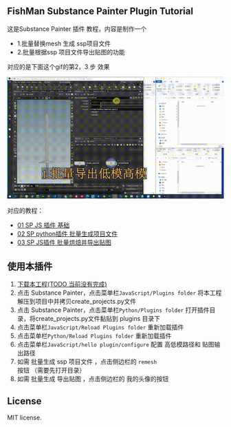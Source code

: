 ## FishMan Substance Painter Plugin Tutorial

这是Substance Painter 插件 教程，内容是制作一个
- 1.批量替换mesh 生成 ssp项目文件
- 2.批量根据ssp 项目文件导出贴图的功能

对应的是下面这个gif的第2，3 步 效果

![](https://github.com/JiepengTan/JiepengTan.github.io/blob/master/assets/img/blog/SubstancePainterPluginTutorial/common/01_workflow_low.gif?raw=true)

对应的教程：
- [01 SP JS 插件 基础](https://zhuanlan.zhihu.com/p/442473363)    
- [02 SP python插件 批量生成项目文件](https://zhuanlan.zhihu.com/p/443083338)    
- [03 SP JS插件 批量烘焙并导出贴图](https://zhuanlan.zhihu.com/p/443246148)     

## 使用本插件
1. [下载本工程(TODO 当前没有完成)](https://codeload.github.com/JiepengTan/SubstancePainter-Plugin-Tutorial/zip/refs/heads/main)
2. 点击 Substance Painter，点击菜单栏``JavaScript/Plugins folder`` 将本工程解压到项目中并拷贝create_projects.py文件
3. 点击 Substance Painter，点击菜单栏``Python/Plugins folder`` 打开插件目录，将create_projects.py文件黏贴到 plugins 目录下
4. 点击菜单栏``JavaScript/Reload Plugins folder`` 重新加载插件
5. 点击菜单栏``Python/Reload Plugins folder`` 重新加载插件
6. 点击菜单栏``JavaScript/hello plugin/configure`` 配置 高低模路径和 贴图输出路径
7. 如需 批量生成 ssp 项目文件 ，点击侧边栏的 ``remesh`` 按钮 （需要先打开目录）
8. 如需 批量生成 导出贴图 ，点击侧边栏的 我的头像的按钮


## License
MIT license. 
